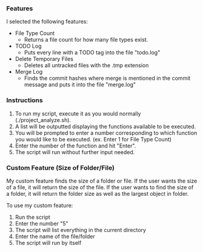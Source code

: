 ### Features

I selected the following features:
* File Type Count
  * Returns a file count for how many file types exist.
* TODO Log
  * Puts every line with a TODO tag into the file "todo.log"
* Delete Temporary Files
  * Deletes all untracked files with the .tmp extension
* Merge Log
  * Finds the commit hashes where merge is mentioned in the commit message and puts it into the file "merge.log"

### Instructions

1. To run my script, execute it as you would normally (./project_analyze.sh).
2. A list will be outputted displaying the functions available to be executed.
3. You will be prompted to enter a number corresponding to which function you would like to be executed.
 (ex. Enter 1 for File Type Count)
4. Enter the number of the function and hit "Enter".
5. The script will run without further input needed.

### Custom Feature (Size of Folder/File)

My custom feature finds the size of a folder or file.
If the user wants the size of a file, it will return the size of the file.
If the user wants to find the size of a folder, it will return the folder size as well as the largest object in folder.

To use my custom feature:

1. Run the script
2. Enter the number "5"
3. The script will list everything in the current directory
4. Enter the name of the file/folder
5. The script will run by itself
